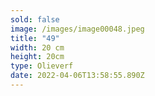 ```yaml
---
sold: false
image: /images/image00048.jpeg
title: "49"
width: 20 cm
height: 20cm
type: Olieverf
date: 2022-04-06T13:58:55.890Z
---
```


